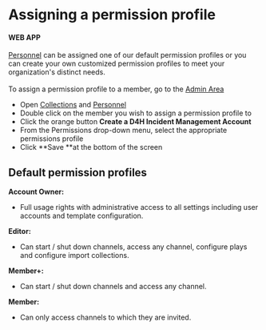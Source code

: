 # Assigning a permission profile

#### WEB **APP**

[Personnel](./) can be assigned one of our default permission profiles or you can create your own customized permission profiles to meet your organization's distinct needs. \
\
To assign a permission profile to a member, go to the [Admin Area](../admin-area/)

* Open [Collections](../admin-area/collections/) and [Personnel](./)
* Double click on the member you wish to assign a permission profile to
* Click the orange button **Create a D4H Incident Management Account**
* From the Permissions drop-down menu, select the appropriate permissions profile
*  Click **Save **at the bottom of the screen 

## Default permission profiles

**Account Owner:** 

* Full usage rights with administrative access to all settings including user accounts and template configuration.

**Editor:** 

* Can start / shut down channels, access any channel, configure plays and configure import collections.

**Member+:** 

* Can start / shut down channels and access any channel.

**Member:**

*  Can only access channels to which they are invited.
